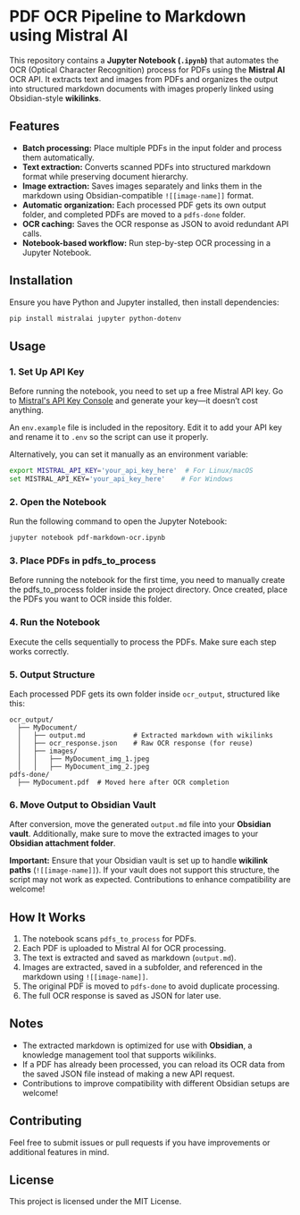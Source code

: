 # PDF OCR Pipeline to Markdown using Mistral AI

This repository contains a **Jupyter Notebook (`.ipynb`)** that automates the OCR (Optical Character Recognition) process for PDFs using the **Mistral AI** OCR API. It extracts text and images from PDFs and organizes the output into structured markdown documents with images properly linked using Obsidian-style **wikilinks**.

## Features
- **Batch processing:** Place multiple PDFs in the input folder and process them automatically.
- **Text extraction:** Converts scanned PDFs into structured markdown format while preserving document hierarchy.
- **Image extraction:** Saves images separately and links them in the markdown using Obsidian-compatible `![[image-name]]` format.
- **Automatic organization:** Each processed PDF gets its own output folder, and completed PDFs are moved to a `pdfs-done` folder.
- **OCR caching:** Saves the OCR response as JSON to avoid redundant API calls.
- **Notebook-based workflow:** Run step-by-step OCR processing in a Jupyter Notebook.

## Installation
Ensure you have Python and Jupyter installed, then install dependencies:

```sh
pip install mistralai jupyter python-dotenv
```

## Usage
### 1. Set Up API Key

Before running the notebook, you need to set up a free Mistral API key. Go to [Mistral's API Key Console](https://console.mistral.ai/api-keys) and generate your key—it doesn’t cost anything.

An `env.example` file is included in the repository. Edit it to add your API key and rename it to `.env` so the script can use it properly.

Alternatively, you can set it manually as an environment variable:

```sh
export MISTRAL_API_KEY='your_api_key_here'  # For Linux/macOS
set MISTRAL_API_KEY='your_api_key_here'    # For Windows
```

### 2. Open the Notebook
Run the following command to open the Jupyter Notebook:

```sh
jupyter notebook pdf-markdown-ocr.ipynb
```

### 3. Place PDFs in pdfs_to_process

Before running the notebook for the first time, you need to manually create the pdfs_to_process folder inside the project directory. Once created, place the PDFs you want to OCR inside this folder.

### 4. Run the Notebook

Execute the cells sequentially to process the PDFs. Make sure each step works correctly.

### 5. Output Structure
Each processed PDF gets its own folder inside `ocr_output`, structured like this:

```
ocr_output/
  ├── MyDocument/
  │   ├── output.md            # Extracted markdown with wikilinks
  │   ├── ocr_response.json    # Raw OCR response (for reuse)
  │   ├── images/
  │   │   ├── MyDocument_img_1.jpeg
  │   │   ├── MyDocument_img_2.jpeg
pdfs-done/
  ├── MyDocument.pdf  # Moved here after OCR completion
```

### 6. Move Output to Obsidian Vault
After conversion, move the generated `output.md` file into your **Obsidian vault**. Additionally, make sure to move the extracted images to your **Obsidian attachment folder**.

**Important:** Ensure that your Obsidian vault is set up to handle **wikilink paths** (`![[image-name]]`). If your vault does not support this structure, the script may not work as expected. Contributions to enhance compatibility are welcome!

## How It Works
1. The notebook scans `pdfs_to_process` for PDFs.
2. Each PDF is uploaded to Mistral AI for OCR processing.
3. The text is extracted and saved as markdown (`output.md`).
4. Images are extracted, saved in a subfolder, and referenced in the markdown using `![[image-name]]`.
5. The original PDF is moved to `pdfs-done` to avoid duplicate processing.
6. The full OCR response is saved as JSON for later use.

## Notes
- The extracted markdown is optimized for use with **Obsidian**, a knowledge management tool that supports wikilinks.
- If a PDF has already been processed, you can reload its OCR data from the saved JSON file instead of making a new API request.
- Contributions to improve compatibility with different Obsidian setups are welcome!

## Contributing
Feel free to submit issues or pull requests if you have improvements or additional features in mind.

## License
This project is licensed under the MIT License.

